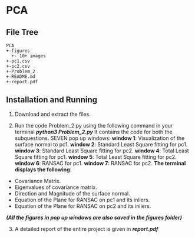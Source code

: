 # **PCA**

## **File Tree**

```
PCA
+-figures
  +- 10+ images
+-pc1.csv
+-pc2.csv
+-Problem_2
+-README.md
+-report.pdf
```

## **Installation and Running**

1. Download and extract the files.

2. Run the code Problem_2.py using the following command in your terminal
    ***python3 Problem_2.py***
   It contains the code for both the subquestions.
SEVEN pop up windows:
**window 1**: Visualization of the surface normal to pc1.
**window 2**: Standard Least Square fitting for pc1.
**window 3**: Standard Least Square fitting for pc2.
**window 4**: Total Least Square fitting for pc1.
**window 5**: Total Least Square fitting for pc2.
**window 6**: RANSAC for pc1.
**window 7**: RANSAC for pc2.
**The terminal displays the following**:
 - Covariance Matrix. 
 - Eigenvalues of covariance matrix.
 - Direction and Magnitude of the surface normal.
 - Equation of the Plane for RANSAC on pc1 and its inliers.
 - Equation of the Plane for RANSAC on pc2 and its inliers.

***(All the figures in pop up windows are also saved in the figures folder)***

3. A detailed report of the entire project is given in ***report.pdf***  
